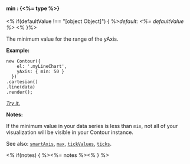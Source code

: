 #### **min** : {<%= type %>}

<% if(defaultValue !== "[object Object]") { %>*default: <%= defaultValue %>* <% }%>

The minimum value for the range of the yAxis.

**Example:**

    new Contour({
        el: '.myLineChart',
        yAxis: { min: 50 }
      })
    .cartesian()
    .line(data)
    .render();

*[Try it.](<%= jsFiddleLink %>)*

**Notes:**

If the minimum value in your data series is less than `min`, not all of your visualization will be visible in your Contour instance.

See also: [`smartAxis`](#config_config.yAxis.smartAxis), [`max`](#config_config.yAxis.max), [`tickValues`](#config_config.yAxis.tickValues), [`ticks`](#config_config.yAxis.ticks).

<% if(notes) { %><%= notes %><% } %>

